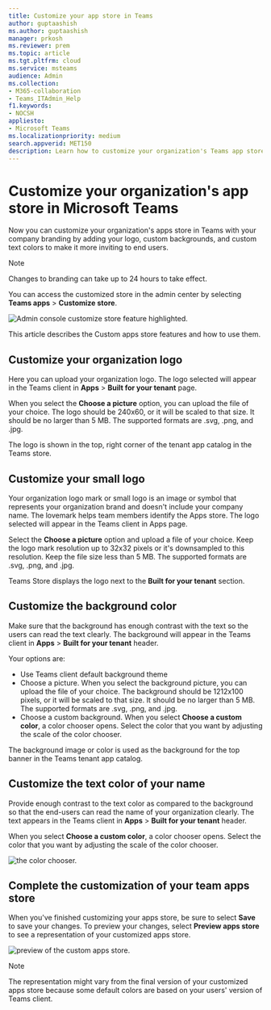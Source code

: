 ```yaml
---
title: Customize your app store in Teams
author: guptaashish
ms.author: guptaashish
manager: prkosh
ms.reviewer: prem
ms.topic: article
ms.tgt.pltfrm: cloud
ms.service: msteams
audience: Admin
ms.collection: 
- M365-collaboration
- Teams_ITAdmin_Help
f1.keywords:
- NOCSH
appliesto: 
- Microsoft Teams
ms.localizationpriority: medium
search.appverid: MET150
description: Learn how to customize your organization's Teams app store by adding logo, custom backgrounds, and custom text colors.
---
```


# Customize your organization's app store in Microsoft Teams

Now you can customize your organization's apps store in Teams with your company branding by adding your logo, custom backgrounds, and custom text colors to make it more inviting to end users.

> [!NOTE]
> Changes to branding can take up to 24 hours to take effect.

You can access the customized store in the admin center by selecting **Teams apps** > **Customize store**.

  ![Admin console customize store feature highlighted.](media/customize-app-store.png)

This article describes the Custom apps store features and how to use them.

## Customize your organization logo

<!-- Bookmark used by Context Sensitive Help (CSH). Do not delete. -->
<a name="orglogo"> </a>
<!-- Do not remove the bookmark link above. -->

Here you can upload your organization logo. The logo selected will appear in the Teams client in **Apps** > **Built for your tenant** page.

When you select the **Choose a picture** option, you can upload the file of your choice. The logo should be 240x60, or it will be scaled to that size. It should be no larger than 5 MB. The supported formats are .svg, .png, and .jpg.

The logo is shown in the top, right corner of the tenant app catalog in the Teams store.

## Customize your small logo

<!-- Bookmark used by Context Sensitive Help (CSH). Do not delete. -->
<a name="orglogomark"> </a>
<!-- Do not remove the bookmark link above. -->

Your organization logo mark or small logo is an image or symbol that represents your organization brand and doesn't include your company name. The lovemark helps team members identify the Apps store. The logo selected will appear in the Teams client in Apps page.

Select the **Choose a picture** option and upload a file of your choice. Keep the logo mark resolution up to 32x32 pixels or it's downsampled to this resolution. Keep the file size less than 5 MB. The supported formats are .svg, .png, and .jpg.

Teams Store displays the logo next to the **Built for your tenant** section.

## Customize the background color

<!-- Bookmark used by Context Sensitive Help (CSH). Do not delete. -->
<a name="custombackground"> </a>
<!-- Do not remove the bookmark link above. -->

Make sure that the background has enough contrast with the text so the users can read the text clearly. The background will appear in the Teams client in **Apps** > **Built for your tenant** header.

Your options are:

* Use Teams client default background theme
* Choose a picture. When you select the background picture, you can upload the file of your choice. The background should be 1212x100 pixels, or it will be scaled to that size. It should be no larger than 5 MB. The supported formats are .svg, .png, and .jpg.
* Choose a custom background. When you select **Choose a custom color**, a color chooser opens. Select the color that you want by adjusting the scale of the color chooser.

The background image or color is used as the background for the top banner in the Teams tenant app catalog.

## Customize the text color of your name

<!-- Bookmark used by Context Sensitive Help (CSH). Do not delete. -->
<a name="textcolor"> </a>
<!-- Do not remove the bookmark link above. -->

Provide enough contrast to the text color as compared to the background so that the end-users can read the name of your organization clearly. The text appears in the Teams client in **Apps** > **Built for your tenant** header.

When you select **Choose a custom color**, a color chooser opens. Select the color that you want by adjusting the scale of the color chooser.

 ![the color chooser.](media/choose-a-custom-color.png)

## Complete the customization of your team apps store

When you've finished customizing your apps store, be sure to select **Save** to save your changes.
To preview your changes, select **Preview apps store** to see a representation of your customized apps store.

![preview of the custom apps store.](media/PowerAppsInStore650w.png)

> [!NOTE]
> The representation might vary from the final version of your customized apps store because some default colors are based on your users' version of Teams client.
